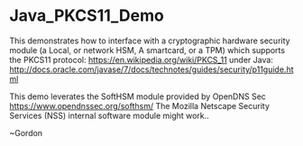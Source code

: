 # Java_PKCS11_Demo
This demonstrates how to interface with a cryptographic hardware security module (a Local, or network HSM, A smartcard, or a TPM) 
which supports the PKCS11 protocol: https://en.wikipedia.org/wiki/PKCS_11
under Java: http://docs.oracle.com/javase/7/docs/technotes/guides/security/p11guide.html

This demo leverates the SoftHSM module provided by OpenDNS Sec https://www.opendnssec.org/softhsm/
The Mozilla Netscape Security Services (NSS) internal software module might work..

~Gordon
